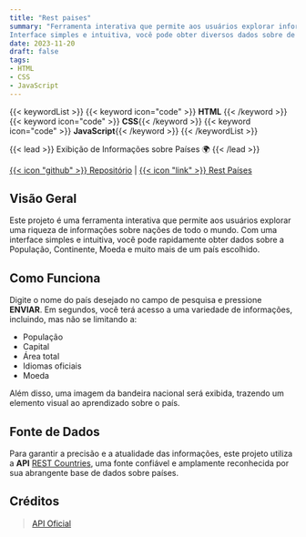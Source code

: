 ```yaml
---
title: "Rest paises"
summary: "Ferramenta interativa que permite aos usuários explorar informações sobre nações de todo o mundo.
Interface simples e intuitiva, você pode obter diversos dados sobre de um país escolhido."
date: 2023-11-20
draft: false
tags:
- HTML
- CSS
- JavaScript
---
```


{{< keywordList >}}
{{< keyword icon="code" >}} **HTML** {{< /keyword >}}
{{< keyword icon="code" >}} **CSS**{{< /keyword >}}
{{< keyword icon="code" >}} **JavaScript**{{< /keyword >}}
{{< /keywordList >}}


{{< lead >}}
Exibição de Informações sobre Países 🌍
{{< /lead >}}

[{{< icon "github" >}} Repositório](https://github.com/printflucasguanabara/rest-Paises) | [{{< icon "link" >}} Rest Países](https://rest-paises.vercel.app/) 


## Visão Geral

Este projeto é uma ferramenta interativa que permite aos usuários explorar uma riqueza de informações sobre nações de todo o mundo. Com uma interface simples e intuitiva, você pode rapidamente obter dados sobre a População, Continente, Moeda e muito mais de um país escolhido.

## Como Funciona

Digite o nome do país desejado no campo de pesquisa e pressione **ENVIAR**. Em segundos, você terá acesso a uma variedade de informações, incluindo, mas não se limitando a:
- População
- Capital
- Área total
- Idiomas oficiais
- Moeda

Além disso, uma imagem da bandeira nacional será exibida, trazendo um elemento visual ao aprendizado sobre o país.

## Fonte de Dados

Para garantir a precisão e a atualidade das informações, este projeto utiliza a **API** [REST Countries](https://restcountries.com/), uma fonte confiável e amplamente reconhecida por sua abrangente base de dados sobre países.


## Créditos

> [API Oficial](https://restcountries.com/)
